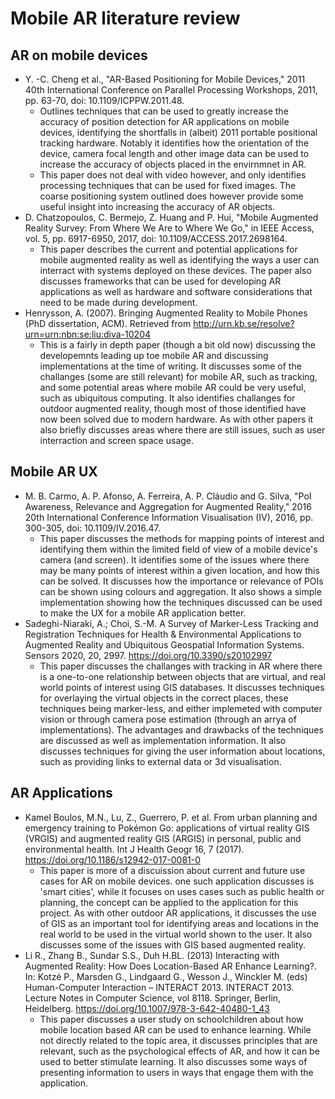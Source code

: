 # Mobile AR literature review

## AR on mobile devices
- Y. -C. Cheng et al., "AR-Based Positioning for Mobile Devices," 2011 40th International Conference on Parallel Processing Workshops, 2011, pp. 63-70, doi: 10.1109/ICPPW.2011.48.
    -  Outlines techniques that can be used to greatly increase the accuracy of position detection for AR applications on mobile devices, identifying the shortfalls in (albeit) 2011 portable positional tracking hardware. Notably it identifies how the orientation of the device, camera focal length and other image data can be used to increase the accuracy of objects placed in the envirnmnet in AR.
    -  This paper does not deal with video however, and only identifies processing techniques that can be used for fixed images. The coarse positioning system outlined does however provide some useful insight into increasing the accuracy of AR objects.
- D. Chatzopoulos, C. Bermejo, Z. Huang and P. Hui, "Mobile Augmented Reality Survey: From Where We Are to Where We Go," in IEEE Access, vol. 5, pp. 6917-6950, 2017, doi: 10.1109/ACCESS.2017.2698164.
    - This paper describes the current and potential applications for mobile augmented reality as well as identifying the ways a user can interract with systems deployed on these devices. The paper also discusses frameworks that can be used for developing AR applications as well as hardware and software considerations that need to be made during development.
- Henrysson, A. (2007). Bringing Augmented Reality to Mobile Phones (PhD dissertation, ACM). Retrieved from http://urn.kb.se/resolve?urn=urn:nbn:se:liu:diva-10204
    - This is a fairly in depth paper (though a bit old now) discussing the developemnts leading up toe mobile AR and discussing implementations at the time of writing. It discusses some of the challanges (some are still relevant) for mobile AR, such as tracking, and some potential areas where mobile AR could be very useful, such as ubiquitous computing. It also identifies challanges for outdoor augmented reality, though most of those identified have now been solved due to modern hardware. As with other papers it also briefly discusses areas where there are still issues, such as user interraction and screen space usage.

## Mobile AR UX
- M. B. Carmo, A. P. Afonso, A. Ferreira, A. P. Cláudio and G. Silva, "PoI Awareness, Relevance and Aggregation for Augmented Reality," 2016 20th International Conference Information Visualisation (IV), 2016, pp. 300-305, doi: 10.1109/IV.2016.47.
    - This paper discusses the methods for mapping points of interest and identifying them within the limited field of view of a mobile device's camera (and screen). It identifies some of the issues where there may be many points of interest within a given location, and how this can be solved. It discusses how the importance or relevance of POIs can be shown using colours and aggregation. It also shows a simple implementation showing how the techniques discussed can be used to make the UX for a mobile AR application better.
- Sadeghi-Niaraki, A.; Choi, S.-M. A Survey of Marker-Less Tracking and Registration Techniques for Health & Environmental Applications to Augmented Reality and Ubiquitous Geospatial Information Systems. Sensors 2020, 20, 2997. https://doi.org/10.3390/s20102997
    - This paper discusses the challanges with tracking in AR where there is a one-to-one relationship between objects that are virtual, and real world points of interest using GIS databases. It discusses techniques for overlaying the virtual objects in the correct places, these techniques being marker-less, and either implemeted with computer vision or through camera pose estimation (through an arrya of implementations). The advantages and drawbacks of the techniques are discussed as well as implementation information. It also discusses techniques for giving the user information about locations, such as providing links to external data or 3d visualisation. 

## AR Applications
- Kamel Boulos, M.N., Lu, Z., Guerrero, P. et al. From urban planning and emergency training to Pokémon Go: applications of virtual reality GIS (VRGIS) and augmented reality GIS (ARGIS) in personal, public and environmental health. Int J Health Geogr 16, 7 (2017). https://doi.org/10.1186/s12942-017-0081-0
    - This paper is more of a discuission about current and future use cases for AR on mobile devices. one such application discusses is 'smart cities', while it focuses on uses cases such as public health or planning, the concept can be applied to the application for this project. As with other outdoor AR applications, it discusses the use of GIS as an important tool for identifying areas and locations in the real world to be used in the virtual world shown to the user. It also discusses some of the issues with GIS based augmented reality.
- Li R., Zhang B., Sundar S.S., Duh H.BL. (2013) Interacting with Augmented Reality: How Does Location-Based AR Enhance Learning?. In: Kotzé P., Marsden G., Lindgaard G., Wesson J., Winckler M. (eds) Human-Computer Interaction – INTERACT 2013. INTERACT 2013. Lecture Notes in Computer Science, vol 8118. Springer, Berlin, Heidelberg. https://doi.org/10.1007/978-3-642-40480-1_43
    - This paper discusses a user study on schoolchildren about how mobile location based AR can be used to enhance learning. While not directly related to the topic area, it discusses principles that are relevant, such as the psychological effects of AR, and how it can be used to better stimulate learning. It also discusses some ways of presenting information to users in ways that engage them with the application. 

